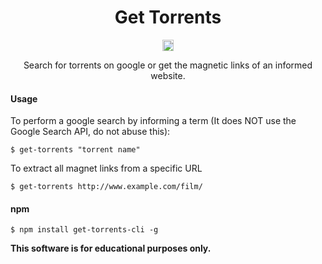 <h1 align="center">Get Torrents</h1>

<p align="center">
<a href="https://badge.fury.io/js/get-torrents-cli"><img src="https://badge.fury.io/js/get-torrents-cli.svg" alt="npm version" height="18"></a>
</p>

<p align="center">
  Search for torrents on google or get the magnetic links of an informed website.
</p>

#### Usage

To perform a google search by informing a term (It does NOT use the Google Search API, do not abuse this):

```
$ get-torrents "torrent name"
```

To extract all magnet links from a specific URL

```
$ get-torrents http://www.example.com/film/
```

#### npm

```
$ npm install get-torrents-cli -g
```


<b>This software is for educational purposes only.</b>
